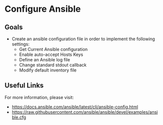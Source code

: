 # Configure Ansible

## Goals

- Create an ansible configuration file in order to implement the following settings:
    * Get Current Ansible configuration
    * Enable auto-accept Hosts Keys
    * Define an Ansible log file
    * Change standard stdout callback
    * Modify default inventory file

## Useful Links

For more information, please visit:

* https://docs.ansible.com/ansible/latest/cli/ansible-config.html
* https://raw.githubusercontent.com/ansible/ansible/devel/examples/ansible.cfg